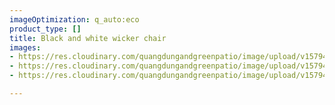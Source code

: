 ```yaml
---
imageOptimization: q_auto:eco
product_type: []
title: Black and white wicker chair
images:
- https://res.cloudinary.com/quangdungandgreenpatio/image/upload/v1579400649/posts/DSC_5567_1_pfijpk.jpg
- https://res.cloudinary.com/quangdungandgreenpatio/image/upload/v1579400649/posts/DSC_5566_1_fzoy8u.jpg
- https://res.cloudinary.com/quangdungandgreenpatio/image/upload/v1579400649/posts/DSC_5561_dqihs2.jpg

---
```

